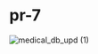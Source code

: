 # pr-7
![medical_db_upd (1)](https://github.com/user-attachments/assets/3809d07e-bf0c-4df4-8a3c-c8d466c86a0e)

